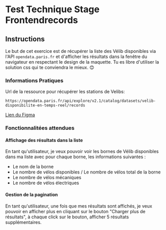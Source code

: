 # Test Technique Stage Frontendrecords

## Instructions

Le but de cet exercice est de récupérer la liste des Vélib disponibles via l'API `opendata.paris.fr` et d'afficher les résultats dans la fenêtre du navigateur en respectant le design de la maquette. Tu es libre d'utiliser la solution css qui te conviendra le mieux. 😊

### Informations Pratiques

Url de la ressource pour récupérer les stations de Velibs:

`https://opendata.paris.fr/api/explore/v2.1/catalog/datasets/velib-disponibilite-en-temps-reel/records`

[Lien du Figma](https://www.figma.com/file/PdloYqAcFhaxksNHY7zRtp/Stage-Frontend-Modeo)

### Fonctionnalitées attendues

#### Affichage des résultats dans la liste

En tant qu'utilisateur, je veux pouvoir voir les bornes de Vélib disponibles dans ma liste avec pour chaque borne, les informations suivantes :
* Le nom de la borne
* Le nombre de vélos disponibles / Le nombre de vélos total de la borne
* Le nombre de vélos mécaniques
* Le nombre de vélos électriques

#### Gestion de la pagination

En tant qu'utilisateur, une fois que mes résultats sont affichés, je veux pouvoir en afficher plus en cliquant sur le bouton "Charger plus de résultats", à chaque click sur le bouton, afficher 5 résultats supplémentaires.
